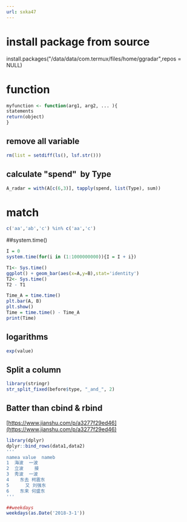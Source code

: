 ```yaml
---
url: sxka47
---
```


# install package from source

install.packages("/data/data/com.termux/files/home/ggradar",repos = NULL)

<a name="function"></a>
# function
```R
myfunction <- function(arg1, arg2, ... ){
statements
return(object)
}
```
<a name="8f0e8288"></a>
## remove all variable
```R
rm(list = setdiff(ls(), lsf.str()))
```
<a name="45e3543f"></a>
## calculate "spend"  by Type
```R
A_radar = with(A[c(6,3)], tapply(spend, list(Type), sum))
```
<a name="match"></a>
# match
```R
c('aa','ab','c') %in% c('aa','c')
```
##system.time()
```R
I = 0
system.time(for(i in (1:1000000000)){I = I + i})

T1<- Sys.time()
ggplot() + geom_bar(aes(x=A,y=B),stat='identity')
T2<- Sys.time()
T2 - T1

Time_A = time.time()
plt.bar(A, B)
plt.show()
Time = time.time() - Time_A
print(Time)
```
<a name="logarithms"></a>
## logarithms
```R
exp(value)
```
<a name="3385a98a"></a>
## Split a column
```R
library(stringr)
str_split_fixed(before$type, "_and_", 2)
```
<a name="5f97668d"></a>
## Batter than cbind & rbind

[https://www.jianshu.com/p/a3277f29ed46](https://www.jianshu.com/p/a3277f29ed46)
```R
library(dplyr)
dplyr::bind_rows(data1,data2)
'''
namea value  nameb
1  海波  一波  
2  立波    接  
3  秀波  一波  
4    东去 柯震东
5      又 刘强东
6    东来 何盛东
'''

##weekdays
weekdays(as.Date('2018-3-1'))
```
